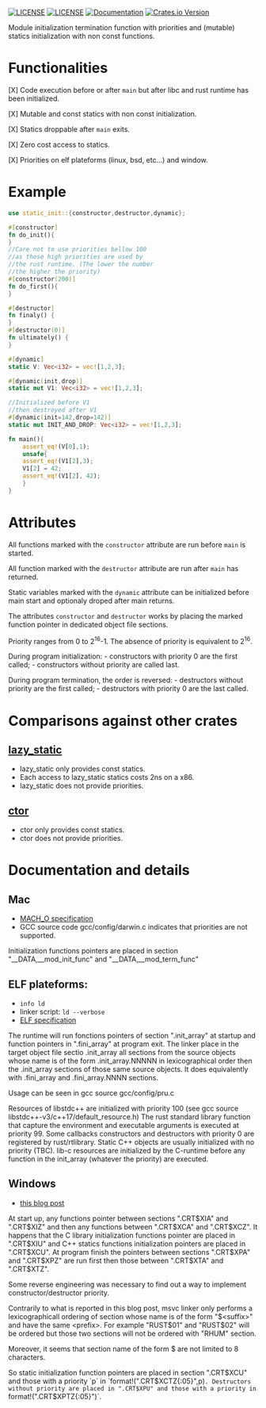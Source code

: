 [![LICENSE](https://img.shields.io/badge/license-MIT-blue.svg)](LICENSE-MIT)
[![LICENSE](https://img.shields.io/badge/license-apache-blue.svg)](LICENSE-APACHE)
[![Documentation](https://docs.rs/static_init/badge.svg)](https://docs.rs/static_init)
[![Crates.io Version](https://img.shields.io/crates/v/static_init.svg)](https://crates.io/crates/static_init)

 Module initialization termination function with priorities and (mutable) statics initialization with
 non const functions.
 

 # Functionalities

 [X] Code execution before or after `main` but after libc and rust runtime has been initialized.

 [X] Mutable and const statics with non const initialization.

 [X] Statics droppable after `main` exits.

 [X] Zero cost access to statics.

 [X] Priorities on elf plateforms (linux, bsd, etc...) and window.

 # Example
 ```rust
 use static_init::{constructor,destructor,dynamic};

 #[constructor]
 fn do_init(){
 }
 //Care not to use priorities bellow 100
 //as those high priorities are used by
 //the rust runtime. (The lower the number
 //the higher the priority)
 #[constructor(200)]
 fn do_first(){
 }

 #[destructor]
 fn finaly() {
 }
 #[destructor(0)]
 fn ultimately() {
 }

 #[dynamic]
 static V: Vec<i32> = vec![1,2,3];

 #[dynamic(init,drop)]
 static mut V1: Vec<i32> = vec![1,2,3];

 //Initialized before V1 
 //then destroyed after V1 
 #[dynamic(init=142,drop=142)]
 static mut INIT_AND_DROP: Vec<i32> = vec![1,2,3];

 fn main(){
     assert_eq!(V[0],1);
     unsafe{
     assert_eq!(V1[2],3);
     V1[2] = 42;
     assert_eq!(V1[2], 42);
     }
 }
 ```

 # Attributes

 All functions marked with the `constructor` attribute are 
 run before `main` is started.

 All function marked with the `destructor` attribute are 
 run after `main` has returned.

 Static variables marked with the `dynamic` attribute can
 be initialized before main start and optionaly droped
 after main returns. 

 The attributes `constructor` and `destructor` works by placing the marked function pointer in
 dedicated object file sections. 

 Priority ranges from 0 to 2<sup>16</sup>-1. The absence of priority is equivalent to
 2<sup>16</sup>. 

 During program initialization:
     - constructors with priority 0 are the first called;
     - constructors without priority are called last.

 During program termination, the order is reversed:
     - destructors without priority are the first called;
     - destructors with priority 0 are the last called.
 
 # Comparisons against other crates

 ## [lazy_static][1]
  - lazy_static only provides const statics.
  - Each access to lazy_static statics costs 2ns on a x86.
  - lazy_static does not provide priorities.

 ## [ctor][2]
  - ctor only provides const statics.
  - ctor does not provide priorities.

 # Documentation and details

 ## Mac
   - [MACH_O specification](https://www.cnblogs.com/sunkang/archive/2011/05/24/2055635.html)
   - GCC source code gcc/config/darwin.c indicates that priorities are not supported. 

   Initialization functions pointers are placed in section "__DATA,__mod_init_func" and
   "__DATA,__mod_term_func"

 ## ELF plateforms:
  - `info ld`
  - linker script: `ld --verbose`
  - [ELF specification](https://docs.oracle.com/cd/E23824_01/html/819-0690/chapter7-1.html#scrolltoc)

  The runtime will run fonctions pointers of section ".init_array" at startup and function
  pointers in ".fini_array" at program exit. The linker place in the target object file
  sectio .init_array all sections from the source objects whose name is of the form
  .init_array.NNNNN in lexicographical order then the .init_array sections of those same source
  objects. It does equivalently with .fini_array and .fini_array.NNNN sections.

  Usage can be seen in gcc source gcc/config/pru.c

  Resources of libstdc++ are initialized with priority 100 (see gcc source libstdc++-v3/c++17/default_resource.h)
  The rust standard library function that capture the environment and executable arguments is
  executed at priority 99. Some callbacks constructors and destructors with priority 0 are
  registered by rust/rtlibrary.
  Static C++ objects are usually initialized with no priority (TBC). lib-c resources are
  initialized by the C-runtime before any function in the init_array (whatever the priority) are executed.

 ## Windows

  - [this blog post](https://www.cnblogs.com/sunkang/archive/2011/05/24/2055635.html)

  At start up, any functions pointer between sections ".CRT$XIA" and ".CRT$XIZ"
  and then any functions between ".CRT$XCA" and ".CRT$XCZ". It happens that the C library
  initialization functions pointer are placed in ".CRT$XIU" and C++ statics functions initialization
  pointers are placed in ".CRT$XCU". At program finish the pointers between sections
  ".CRT$XPA" and ".CRT$XPZ" are run first then those between ".CRT$XTA" and ".CRT$XTZ".

  Some reverse engineering was necessary to find out a way to implement 
  constructor/destructor priority.

  Contrarily to what is reported in this blog post, msvc linker
  only performs a lexicographicall ordering of section whose name
  is of the form "<prefix>$<suffix>" and have the same <prefix>.
  For example "RUST$01" and "RUST$02" will be ordered but those two
  sections will not be ordered with "RHUM" section.

  Moreover, it seems that section name of the form <prefix>$<suffix> are 
  not limited to 8 characters.

  So static initialization function pointers are placed in section ".CRT$XCU" and
  those with a priority `p` in `format!(".CRT$XCTZ{:05}",p)`. Destructors without priority
  are placed in ".CRT$XPU" and those with a priority in `format!(".CRT$XPTZ{:05}")`.


 [1]: https://crates.io/crates/lazy_static
 [2]: https://crates.io/crates/ctor
